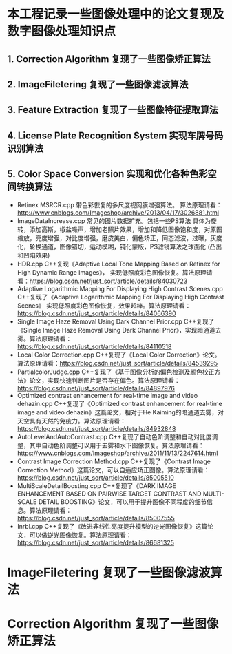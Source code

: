 ﻿# 本工程记录一些图像处理中的论文复现及数字图像处理知识点

## 1. Correction Algorithm 复现了一些图像矫正算法

## 2. ImageFiletering 复现了一些图像滤波算法

## 3. Feature Extraction 复现了一些图像特征提取算法

## 4. License Plate Recognition System 实现车牌号码识别算法

## 5. Color Space Conversion 实现和优化各种色彩空间转换算法

- Retinex MSRCR.cpp 带色彩恢复的多尺度视网膜增强算法。 算法原理请看：http://www.cnblogs.com/Imageshop/archive/2013/04/17/3026881.html
- ImageDataIncrease.cpp 常见的图片数据扩充。包括一些PS算法 具体为旋转，添加高斯，椒盐噪声，增加老照片效果，增加和降低图像饱和度，对原图缩放，亮度增强，对比度增强，磨皮美白，偏色矫正，同态滤波，过曝，灰度化，轮换通道，图像错切，运动模糊，钝化蒙版，PS滤镜算法之球面化 (凸出和凹陷效果)
- HDR.cpp C++复现《Adaptive Local Tone Mapping Based on Retinex for High Dynamic Range Images》， 实现低照度彩色图像恢复。算法原理请看：https://blog.csdn.net/just_sort/article/details/84030723
- Adaptive Logarithmic Mapping For Displaying High Contrast Scenes.cpp C++复现了《Adaptive Logarithmic Mapping For Displaying High Contrast Scenes》 实现低照度彩色图像恢复，效果超棒。算法原理请看：https://blog.csdn.net/just_sort/article/details/84066390
- Single Image Haze Removal Using Dark Channel Prior.cpp C++复现了《Single Image Haze Removal Using Dark Channel Prior》，实现暗通道去雾。算法原理请看：https://blog.csdn.net/just_sort/article/details/84110518
- Local Color Correction.cpp C++复现了《Local Color Correction》论文。算法原理请看：https://blog.csdn.net/just_sort/article/details/84539295
- PartialcolorJudge.cpp C++复现了《基于图像分析的偏色检测及颜色校正方法》论文，实现快速判断图片是否存在偏色。算法原理请看：https://blog.csdn.net/just_sort/article/details/84897976
- Optimized contrast enhancement for real-time image and video dehazin.cpp C++复现了《Optimized contrast enhancement for real-time image and video dehazin》这篇论文，相对于He Kaiming的暗通道去雾，对天空具有天然的免疫力。算法原理请看：https://blog.csdn.net/just_sort/article/details/84932848
- AutoLevelAndAutoContrast.cpp C++复现了自动色阶调整和自动对比度调整，其中自动色阶调整可以用于去雾和水下图像恢复。算法原理请看：https://www.cnblogs.com/Imageshop/archive/2011/11/13/2247614.html
- Contrast Image Correction Method.cpp C++复现了《Contrast Image Correction Method》这篇论文，可以自适应矫正图像。算法原理请看：https://blog.csdn.net/just_sort/article/details/85005510
- MultiScaleDetailBoosting.cpp C++复现了《DARK IMAGE ENHANCEMENT BASED ON PAIRWISE TARGET CONTRAST AND MULTI-SCALE DETAIL BOOSTING》论文，可以用于提升图像不同程度的细节信息。算法原理请看：https://blog.csdn.net/just_sort/article/details/85007555
- Inrbl.cpp C++复现了《改进非线性亮度提升模型的逆光图像恢复》这篇论文，可以做逆光图像恢复。算法原理请看：https://blog.csdn.net/just_sort/article/details/86681325
# ImageFiletering 复现了一些图像滤波算法

# Correction Algorithm 复现了一些图像矫正算法

